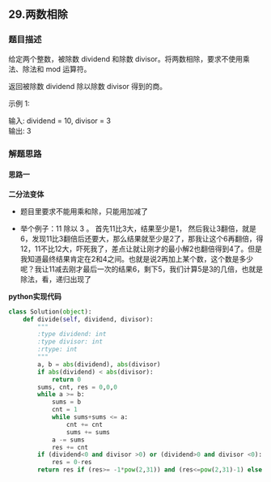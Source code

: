 ## 29.两数相除
### 题目描述
给定两个整数，被除数 dividend 和除数 divisor。将两数相除，要求不使用乘法、除法和 mod 运算符。

返回被除数 dividend 除以除数 divisor 得到的商。

示例 1:

输入: dividend = 10, divisor = 3  
输出: 3


### 解题思路
#### 思路一
**二分法变体**
- 题目里要求不能用乘和除，只能用加减了

- 举个例子：11 除以 3 。
  首先11比3大，结果至少是1， 然后我让3翻倍，就是6，发现11比3翻倍后还要大，那么结果就至少是2了，那我让这个6再翻倍，得12，11不比12大，吓死我了，差点让就让刚才的最小解2也翻倍得到4了。但是我知道最终结果肯定在2和4之间。也就是说2再加上某个数，这个数是多少呢？我让11减去刚才最后一次的结果6，剩下5，我们计算5是3的几倍，也就是除法，看，递归出现了

  


**python实现代码**
```python
class Solution(object):
    def divide(self, dividend, divisor):
        """
        :type dividend: int
        :type divisor: int
        :rtype: int
        """
        a, b = abs(dividend), abs(divisor)
        if abs(dividend) < abs(divisor):
            return 0
        sums, cnt, res = 0,0,0
        while a >= b:
            sums = b
            cnt = 1
            while sums+sums <= a:
                cnt += cnt
                sums += sums
            a -= sums
            res += cnt
        if (dividend<0 and divisor >0) or (dividend>0 and divisor <0):
            res = 0-res
        return res if (res>= -1*pow(2,31)) and (res<=pow(2,31)-1) else pow(2,31)-1
```

